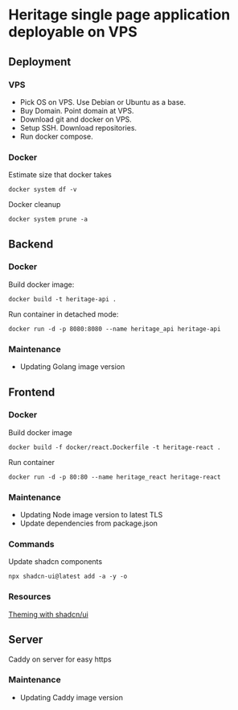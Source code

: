 # Heritage single page application deployable on VPS

## Deployment

### VPS

- Pick OS on VPS. Use Debian or Ubuntu as a base.
- Buy Domain. Point domain at VPS.
- Download git and docker on VPS.
- Setup SSH. Download repositories.
- Run docker compose.

### Docker
Estimate size that docker takes
```
docker system df -v
```
Docker cleanup
```
docker system prune -a
```

## Backend

### Docker

Build docker image:
```
docker build -t heritage-api .
```
Run container in detached mode:
```
docker run -d -p 8080:8080 --name heritage_api heritage-api
```

### Maintenance
- Updating Golang image version

## Frontend

### Docker

Build docker image
```
docker build -f docker/react.Dockerfile -t heritage-react .
```
Run container
```
docker run -d -p 80:80 --name heritage_react heritage-react
```

### Maintenance
- Updating Node image version to latest TLS
- Update dependencies from package.json

### Commands
Update shadcn components
```
npx shadcn-ui@latest add -a -y -o
```

### Resources
[Theming with shadcn/ui](https://ui.shadcn.com/docs/theming)

## Server
Caddy on server for easy https

### Maintenance
- Updating Caddy image version